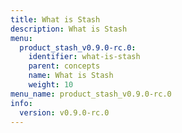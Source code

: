 ```yaml
---
title: What is Stash
description: What is Stash
menu:
  product_stash_v0.9.0-rc.0:
    identifier: what-is-stash
    parent: concepts
    name: What is Stash
    weight: 10
menu_name: product_stash_v0.9.0-rc.0
info:
  version: v0.9.0-rc.0
---
```


